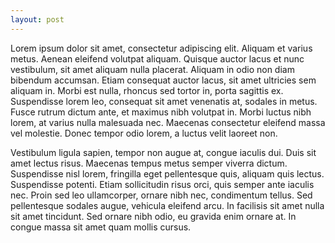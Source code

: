 ```yaml
---
layout: post
---
```

Lorem ipsum dolor sit amet, consectetur adipiscing elit. Aliquam et varius metus. Aenean eleifend volutpat aliquam. Quisque auctor lacus et nunc vestibulum, sit amet aliquam nulla placerat. Aliquam in odio non diam bibendum accumsan. Etiam consequat auctor lacus, sit amet ultricies sem aliquam in. Morbi est nulla, rhoncus sed tortor in, porta sagittis ex. Suspendisse lorem leo, consequat sit amet venenatis at, sodales in metus. Fusce rutrum dictum ante, et maximus nibh volutpat in. Morbi luctus nibh lorem, at varius nulla malesuada nec. Maecenas consectetur eleifend massa vel molestie. Donec tempor odio lorem, a luctus velit laoreet non.

Vestibulum ligula sapien, tempor non augue at, congue iaculis dui. Duis sit amet lectus risus. Maecenas tempus metus semper viverra dictum. Suspendisse nisl lorem, fringilla eget pellentesque quis, aliquam quis lectus. Suspendisse potenti. Etiam sollicitudin risus orci, quis semper ante iaculis nec. Proin sed leo ullamcorper, ornare nibh nec, condimentum tellus. Sed pellentesque sodales augue, vehicula eleifend arcu. In facilisis sit amet nulla sit amet tincidunt. Sed ornare nibh odio, eu gravida enim ornare at. In congue massa sit amet quam mollis cursus.
